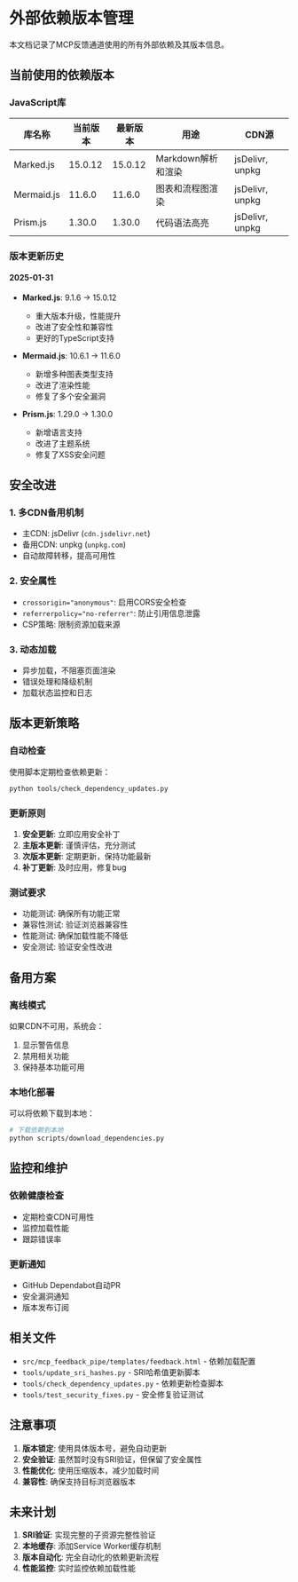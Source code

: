 # 外部依赖版本管理

本文档记录了MCP反馈通道使用的所有外部依赖及其版本信息。

## 当前使用的依赖版本

### JavaScript库

| 库名称 | 当前版本 | 最新版本 | 用途 | CDN源 |
|--------|----------|----------|------|-------|
| Marked.js | 15.0.12 | 15.0.12 | Markdown解析和渲染 | jsDelivr, unpkg |
| Mermaid.js | 11.6.0 | 11.6.0 | 图表和流程图渲染 | jsDelivr, unpkg |
| Prism.js | 1.30.0 | 1.30.0 | 代码语法高亮 | jsDelivr, unpkg |

### 版本更新历史

#### 2025-01-31
- **Marked.js**: 9.1.6 → 15.0.12
  - 重大版本升级，性能提升
  - 改进了安全性和兼容性
  - 更好的TypeScript支持

- **Mermaid.js**: 10.6.1 → 11.6.0
  - 新增多种图表类型支持
  - 改进了渲染性能
  - 修复了多个安全漏洞

- **Prism.js**: 1.29.0 → 1.30.0
  - 新增语言支持
  - 改进了主题系统
  - 修复了XSS安全问题

## 安全改进

### 1. 多CDN备用机制
- 主CDN: jsDelivr (`cdn.jsdelivr.net`)
- 备用CDN: unpkg (`unpkg.com`)
- 自动故障转移，提高可用性

### 2. 安全属性
- `crossorigin="anonymous"`: 启用CORS安全检查
- `referrerpolicy="no-referrer"`: 防止引用信息泄露
- CSP策略: 限制资源加载来源

### 3. 动态加载
- 异步加载，不阻塞页面渲染
- 错误处理和降级机制
- 加载状态监控和日志

## 版本更新策略

### 自动检查
使用脚本定期检查依赖更新：
```bash
python tools/check_dependency_updates.py
```

### 更新原则
1. **安全更新**: 立即应用安全补丁
2. **主版本更新**: 谨慎评估，充分测试
3. **次版本更新**: 定期更新，保持功能最新
4. **补丁更新**: 及时应用，修复bug

### 测试要求
- 功能测试: 确保所有功能正常
- 兼容性测试: 验证浏览器兼容性
- 性能测试: 确保加载性能不降低
- 安全测试: 验证安全性改进

## 备用方案

### 离线模式
如果CDN不可用，系统会：
1. 显示警告信息
2. 禁用相关功能
3. 保持基本功能可用

### 本地化部署
可以将依赖下载到本地：
```bash
# 下载依赖到本地
python scripts/download_dependencies.py
```

## 监控和维护

### 依赖健康检查
- 定期检查CDN可用性
- 监控加载性能
- 跟踪错误率

### 更新通知
- GitHub Dependabot自动PR
- 安全漏洞通知
- 版本发布订阅

## 相关文件

- `src/mcp_feedback_pipe/templates/feedback.html` - 依赖加载配置
- `tools/update_sri_hashes.py` - SRI哈希值更新脚本
- `tools/check_dependency_updates.py` - 依赖更新检查脚本
- `tools/test_security_fixes.py` - 安全修复验证测试

## 注意事项

1. **版本锁定**: 使用具体版本号，避免自动更新
2. **安全验证**: 虽然暂时没有SRI验证，但保留了安全属性
3. **性能优化**: 使用压缩版本，减少加载时间
4. **兼容性**: 确保支持目标浏览器版本

## 未来计划

1. **SRI验证**: 实现完整的子资源完整性验证
2. **本地缓存**: 添加Service Worker缓存机制
3. **版本自动化**: 完全自动化的依赖更新流程
4. **性能监控**: 实时监控依赖加载性能 